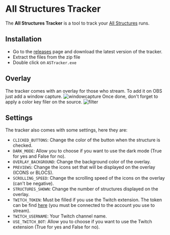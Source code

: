 # All Structures Tracker

The **All Structures Tracker** is a tool to track your [All Structures](https://speedrun.com/mc_juice#All_Structures) runs.

## Installation

- Go to the [releases](https://github.com/Arthurprnt/AllStructuresTracker/releases) page and download the latest version of the tracker.
- Extract the files from the zip file
- Double click on `ASTracker.exe`

## Overlay

The tracker comes with an overlay for those who stream. To add it on OBS just add a window capture.
![windowcapture](https://user-images.githubusercontent.com/93857989/206451574-1116e001-5574-4e70-8c7d-c9e0801b0f4d.png)
Once done, don't forget to apply a color key filer on the source.
![filter](https://user-images.githubusercontent.com/93857989/206451940-3525e4a3-1b25-41fd-8a55-bb9c0e7f8e66.png)

## Settings

The tracker also comes with some settings, here they are:

- `CLICKED_BUTTONS`: Change the color of the button when the structure is checked.
- `DARK_MODE`: Allow you to choose if you want to use the dark mode (True for yes and False for no).
- `OVERLAY_BACKGROUND`: Change the background color of the overlay.
- `PREVIEWS`: Change the icons set that will be displayed on the overlay (ICONS or BLOCS).
- `SCROLLING_SPEED`: Change the scrolling speed of the icons on the overlay (can't be negative).
- `STRUCTURES_SHOWN`: Change the number of structures displayed on the overlay.
- `TWITCH_TOKEN`: Must be filled if you use the Twitch extension. The token can be find [here](https://twitchapps.com/tmi/) (you must be connected to the account you use to stream).
- `TWITCH_USERNAME`: Your Twitch channel name.
- `USE_TWITCH_BOT`: Allow you to choose if you want to use the Twitch extension (True for yes and False for no).
